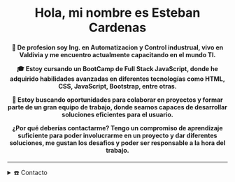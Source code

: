 <div align="center">
<h1 align="center">Hola, mi nombre es Esteban Cardenas</h1>
<h4 align="center">
👋 De profesion soy Ing. en Automatizacion y Control industrual, vivo en Valdivia y me encuentro actualmente capacitando en el mundo TI.

🎓 Estoy cursando un BootCamp de Full Stack JavaScript, donde he adquirido habilidades avanzadas en diferentes tecnologías como HTML, CSS, JavaScript, Bootstrap, entre otras.

🌟 Estoy buscando oportunidades para colaborar en proyectos y formar parte de un gran equipo de trabajo, donde seamos capaces de desarrollar soluciones eficientes para el usuario. 

¿Por qué deberías contactarme? Tengo un compromiso de aprendizaje suficiente para poder involucrarme en un proyecto y dar diferentes soluciones, me gustan los desafios y poder ser responsable a la hora del trabajo.


</div>


-----
<details>
  <summary>☎️ Contacto</summary>
<div>
[  <samp>
    <h2 align="center">Puedes encontrarme por :</h2>
    <p align="center">
      <br/>
 <a href="mailto:azzar.mr.zs@gmail.com" target="blank"><img align="center"
         src="https://img.shields.io/badge/gmail-EA4335.svg?style=for-the-badge&logo=gmail&logoColor=white"
         alt="azzar" height="30"/></a>
            <a href="https://wa.me/+6282232529804" target="blank"><img align="center"
         src="https://img.shields.io/badge/whatsapp-4B7F1.svg?style=for-the-badge&logo=whatsapp&logoColor=white"
         alt="azzar" height="30"/></a>

  <p align="center">
      <a href="https://instagram.com/azzar_budiyanto" target="blank"><img align="center"
         src="https://img.shields.io/badge/instagram-%23E4405F.svg?style=for-the-badge&logo=Instagram&logoColor=white"
         alt="azzar" height="30"/></a>

  </samp>](url)
</div>

  
